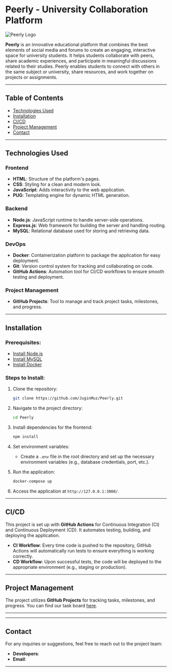 # Peerly - University Collaboration Platform

![Peerly Logo](https://via.placeholder.com/150)

**Peerly** is an innovative educational platform that combines the best elements of social media and forums to create an engaging, interactive space for university students. It helps students collaborate with peers, share academic experiences, and participate in meaningful discussions related to their studies. Peerly enables students to connect with others in the same subject or university, share resources, and work together on projects or assignments.

---

## Table of Contents
- [Technologies Used](#technologies-used)
- [Installation](#installation)
- [CI/CD](#cicd)
- [Project Management](#project-management)
- [Contact](#contact)


---

## Technologies Used

### Frontend
- **HTML**: Structure of the platform's pages.
- **CSS**: Styling for a clean and modern look.
- **JavaScript**: Adds interactivity to the web application.
- **PUG**: Templating engine for dynamic HTML generation.

### Backend
- **Node.js**: JavaScript runtime to handle server-side operations.
- **Express.js**: Web framework for building the server and handling routing.
- **MySQL**: Relational database used for storing and retrieving data.

### DevOps
- **Docker**: Containerization platform to package the application for easy deployment.
- **Git**: Version control system for tracking and collaborating on code.
- **GitHub Actions**: Automation tool for CI/CD workflows to ensure smooth testing and deployment.

### Project Management
- **GitHub Projects**: Tool to manage and track project tasks, milestones, and progress.

---

## Installation

### Prerequisites:
- [Install Node.js](https://nodejs.org/)
- [Install MySQL](https://dev.mysql.com/downloads/)
- [Install Docker](https://www.docker.com/get-started)

### Steps to Install:
1. Clone the repository:
   ```bash
   git clone https://github.com/JuginMuz/Peerly.git
   ```

2. Navigate to the project directory:
   ```bash
   cd Peerly
   ```

3. Install dependencies for the frontend:
   ```bash
   npm install
   ```

4. Set environment variables:
   - Create a `.env` file in the root directory and set up the necessary environment variables (e.g., database credentials, port, etc.).

5. Run the application:
   ```bash
   docker-compose up
   ```

6. Access the application at `http://127.0.0.1:3000/`.

---

## CI/CD

This project is set up with **GitHub Actions** for Continuous Integration (CI) and Continuous Deployment (CD). It automates testing, building, and deploying the application.

- **CI Workflow**: Every time code is pushed to the repository, GitHub Actions will automatically run tests to ensure everything is working correctly.
- **CD Workflow**: Upon successful tests, the code will be deployed to the appropriate environment (e.g., staging or production).

---

## Project Management

The project utilizes **GitHub Projects** for tracking tasks, milestones, and progress. You can find our task board [here](https://github.com/users/JuginMuz/projects/3).

---


---

## Contact

For any inquiries or suggestions, feel free to reach out to the project team:

- **Developers**: 
- **Email**: 

--- 
